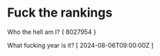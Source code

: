 # Fuck the rankings

Who the hell am I?
{ 8027954 }

What fucking year is it?
[ 2024-08-06T09:00:00Z ]
